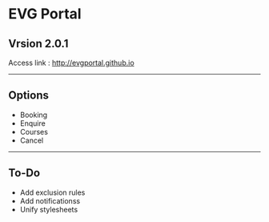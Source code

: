 # EVG Portal

## Vrsion 2.0.1

Access link : http://evgportal.github.io

---

## Options

- Booking
- Enquire
- Courses
- Cancel

---

## To-Do

- Add exclusion rules
- Add notificationss
- Unify stylesheets
